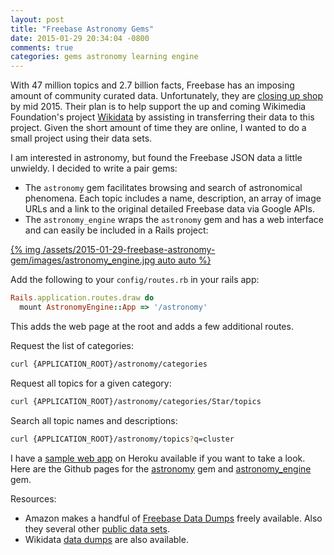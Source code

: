 ```yaml
---
layout: post
title: "Freebase Astronomy Gems"
date: 2015-01-29 20:34:04 -0800
comments: true
categories: gems astronomy learning engine
---
```


With 47 million topics and 2.7 billion facts, Freebase has an imposing amount of community curated data.
Unfortunately, they are [closing up shop](https://plus.google.com/109936836907132434202/posts/bu3z2wVqcQc) by mid 2015.
Their plan is to help support the up and coming Wikimedia Foundation's project [Wikidata](http://www.wikidata.org/) by
assisting in transferring their data to this project. Given the short amount of time they are online, I wanted
to do a small project using their data sets.

I am interested in astronomy, but found the Freebase JSON data a little unwieldy. I decided to write a pair gems:

- The `astronomy` gem facilitates browsing and search of astronomical phenomena. Each topic includes a name,
description, an array of image URLs and a link to the original detailed Freebase data via Google APIs.
- The `astronomy_engine` wraps the `astronomy` gem and has a web interface and can easily be included
in a Rails project:

[{% img /assets/2015-01-29-freebase-astronomy-gem/images/astronomy_engine.jpg auto auto %}](/assets/2015-01-29-freebase-astronomy-gem/images/astronomy_engine.jpg)

<!-- more -->

Add the following to your `config/routes.rb` in your rails app:

```ruby
Rails.application.routes.draw do
  mount AstronomyEngine::App => '/astronomy'
```

This adds the web page at the root and adds a few additional routes.

Request the list of categories:

```bash
curl {APPLICATION_ROOT}/astronomy/categories
```

Request all topics for a given category:

```bash
curl {APPLICATION_ROOT}/astronomy/categories/Star/topics
```

Search all topic names and descriptions:

```bash
curl {APPLICATION_ROOT}/astronomy/topics?q=cluster
```

I have a [sample web app](http://astronomy-engine.herokuapp.com/) on Heroku available if you want to take a look.
Here are the Github pages for the [astronomy](https://github.com/nick-aschenbach/astronomy) gem and
[astronomy_engine](https://github.com/nick-aschenbach/astronomy-engine) gem.

Resources:

- Amazon makes a handful of [Freebase Data Dumps](https://aws.amazon.com/search?searchQuery=freebase) freely available.
Also they several other [public data sets](https://aws.amazon.com/datasets/).
- Wikidata [data dumps](http://dumps.wikimedia.org/) are also available.